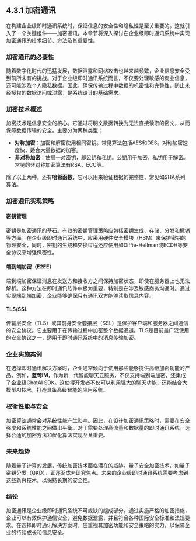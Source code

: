 ## 4.3.1 加密通讯

在构建企业级即时通讯系统时，保证信息的安全性和隐私性是至关重要的。这就引入了一个关键组件——加密通讯。本章节将深入探讨在企业级即时通讯系统中实现加密通讯的技术细节、方法及其重要性。

### 加密通讯的必要性

随着数字化时代的迅猛发展，数据泄露和网络攻击也越来越频繁，企业信息安全受到前所未有的挑战。对于企业级即时通讯系统而言，不仅要处理敏感的商业信息，还可能涉及个人隐私数据。因此，确保传输过程中数据的机密性和完整性，防止未经授权的数据访问或泄露，是系统设计的基础需求。

### 加密技术概述

加密技术是信息安全的核心。它通过将明文数据转换为无法直接读取的密文，从而保障数据传输的安全。主要分为两种类型：

- **对称加密**：加密和解密使用相同密钥。常见算法包括AES和DES。对称加密速度快，适合大量数据的加密。
- **非对称加密**：使用一对密钥，即公钥和私钥。公钥用于加密，私钥用于解密。常见的非对称加密算法有RSA、ECC等。

除了以上两种，还有**哈希函数**，它可以用来验证数据的完整性，常见如SHA系列算法。

### 加密通讯实现策略

#### 密钥管理

密钥是加密通讯的基石。有效的密钥管理策略应包括密钥生成、存储、分发和撤销等方面。在企业级即时通讯系统中，应采用硬件安全模块（HSM）来保护密钥的物理安全，同时，密钥的生成和交换过程还应使用如Diffie-Hellman或ECDH等安全协议来增强保密性。

#### 端到端加密（E2EE）

端到端加密保证消息在发送方和接收方之间保持加密状态，即使在服务器上也无法解析。这种方法在即时通讯软件中极为重要，特别是在涉及敏感商务沟通时。通过实现端到端加密，企业能够确保只有通讯双方能够读取信息内容。

#### TLS/SSL

传输层安全（TLS）或其前身安全套接层（SSL）是保护客户端和服务器之间通信的安全协议。它主要用于在传输过程中加密整个数据通道。TLS是目前最广泛使用的安全协议之一，适用于即时通讯系统中的消息传输加密。

### 企业实施案例

在选择即时通讯解决方案时，企业通常倾向于使用那些能够提供高级加密功能的产品。例如，**蓝莺IM**，作为新一代智能聊天云服务，不仅支持端到端加密，还集成了企业级ChatAI SDK。这使得开发者不仅可以利用强大的聊天功能，还能结合大模型AI技术，打造具备高级智能的应用系统。

### 权衡性能与安全

加密算法通常会对系统性能产生影响。因此，在设计加密通讯策略时，需要在安全强度和系统性能之间做出平衡。对于需要处理高流量和数据量的即时通讯系统，选择合适的加密方法和优化算法实现至关重要。

### 未来趋势

随着量子计算的发展，传统加密技术面临潜在的威胁。量子安全加密技术，如量子密钥分发（QKD），正逐渐成为研究焦点。未来的企业级即时通讯系统需要考虑到这些新兴技术，以保持长期的安全性。

### 结论

加密通讯是企业级即时通讯系统不可或缺的组成部分。通过实施严格的加密措施，企业可以有效保护通信安全，避免数据泄露，并且符合各种国际安全标准和法规要求。在选择即时通讯解决方案时，应重视其加密功能和安全策略的实力，以保障企业的持续成长和信息安全。